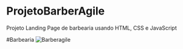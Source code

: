 # ProjetoBarberAgile
Projeto Landing Page de barbearia usando HTML, CSS e JavaScript

#Barbearia
![Barberagile](https://user-images.githubusercontent.com/84925398/166533850-3a0f04cf-b936-41e5-bc74-596a37767c73.gif)

